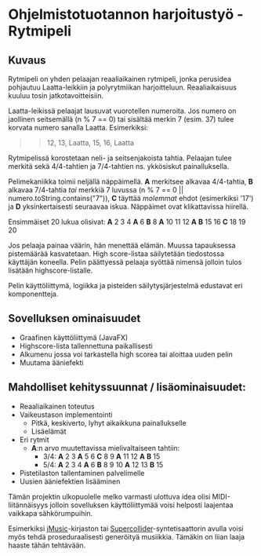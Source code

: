 # Ohjelmistotuotannon harjoitustyö - Rytmipeli 

## Kuvaus

Rytmipeli on yhden pelaajan reaaliaikainen rytmipeli, jonka perusidea pohjautuu Laatta-leikkiin ja polyrytmiikan harjoitteluun. Reaaliaikaisuus kuuluu tosin jatkotavoitteisiin.

Laatta-leikissä pelaajat lausuvat vuorotellen numeroita. Jos numero on jaollinen seitsemällä (n % 7 == 0) tai sisältää merkin 7 (esim. 37) tulee korvata numero sanalla Laatta. Esimerkiksi:
>> 12, 13, Laatta, 15, 16, Laatta

Rytmipelissä korostetaan neli- ja seitsenjakoista tahtia. Pelaajan tulee merkitä sekä 4/4-tahtien ja 7/4-tahtien ns. ykkösiskut painalluksella. 

Pelimekaniikka toimii neljällä näppäimellä.  **A** merkitsee alkavaa 4/4-tahtia, **B** alkavaa 7/4-tahtia *tai* merkkiä 7 luvussa (n % 7 == 0 || numero.toString.contains("7")), **C** täyttää *molemmat* ehdot (esimerkiksi '17') ja **D** yksinkertaisesti seuraavaa iskua. Näppäimet ovat klikattavissa hiirellä.

Ensimmäiset 20 lukua olisivat:
**A** 2 3 4 **A** 6 **B** 8 **A** 10 11 12 **A** **B** 15 16 **C** 18 19 20

Jos pelaaja painaa väärin, hän menettää elämän. Muussa tapauksessa pistemäärää kasvatetaan. High score-listaa säilytetään  tiedostossa käyttäjän koneella. Pelin päättyessä pelaaja syöttää nimensä jolloin tulos lisätään highscore-listalle.

Pelin käyttöliittymä, logiikka ja pisteiden säilytysjärjestelmä edustavat eri komponentteja.


## Sovelluksen ominaisuudet
- Graafinen käyttöliittymä (JavaFX)
- Highscore-lista tallennettuna paikallisesti
- Alkumenu jossa voi tarkastella high scorea tai aloittaa uuden pelin
- Muutama ääniefekti


## Mahdolliset kehityssuunnat / lisäominaisuudet:
- Reaaliaikainen toteutus
- Vaikeustason implementointi
  - Pitkä, keskiverto, lyhyt aikaikkuna painallukselle
  - Lisäelämät
- Eri rytmit
  - **A**:n arvo muutettavissa mielivaltaiseen tahtiin: 
    - 3/4: **A** 2 3 **A** 5 6 **C** 8 9 **A** 11 12 **A** **B** 15
    - 5/4: **A** 2 3 4 **A** 6 **B** 8 9 10 **A** 12 13 **B** 15
- Pistetilaston tallentaminen palvelimelle
- Uusien ääniefektien lisääminen
    
Tämän projektin ulkopuolelle melko varmasti ulottuva idea olisi MIDI-liitännäisyys jolloin sovelluksen käyttöliittymää voisi helposti laajentaa vaikkapa sähkörumpuihin.

Esimerkiksi [jMusic](https://explodingart.com/jmusic/)-kirjaston tai [Supercollider](https://supercollider.github.io/)-syntetisaattorin avulla voisi myös tehdä proseduraalisesti generöityä musiikkia. Tämäkin on liian laaja haaste tähän tehtävään.
